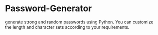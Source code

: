 # Password-Generator
generate strong and random passwords using Python. You can customize the length and character sets according to your requirements.
